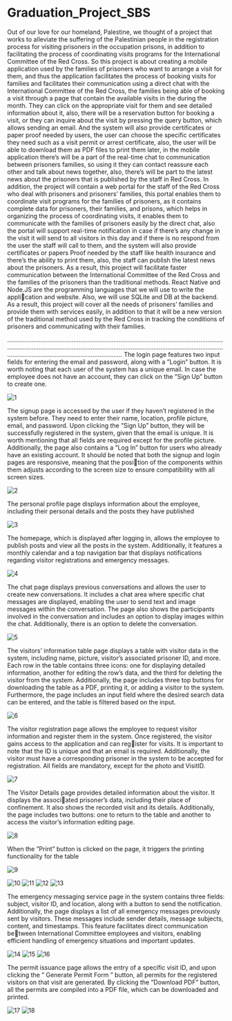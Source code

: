 # Graduation_Project_SBS
Out of our love for our homeland, Palestine, we thought of a project that works to alleviate
the suffering of the Palestinian people in the registration process for visiting prisoners in the
occupation prisons, in addition to facilitating the process of coordinating visits programs for
the International Committee of the Red Cross.
So this project is about creating a mobile application used by the families of prisoners who
want to arrange a visit for them, and thus the application facilitates the process of booking
visits for families and facilitates their communication using a direct chat with the International
Committee of the Red Cross, the families being able of booking a visit through a page that
contain the available visits in the during the month. They can click on the appropriate visit for
them and see detailed information about it, also, there will be a reservation button for booking
a visit, or they can inquire about the visit by pressing the query button, which allows sending
an email. And the system will also provide certificates or paper proof needed by users, the
user can choose the specific certificates they need such as a visit permit or arrest certificate,
also, the user will be able to download them as PDF files to print them later, in the mobile
application there’s will be a part of the real-time chat to communication between prisoners
families, so using it they can contact reassure each other and talk about news together, also,
there’s will be part to the latest news about the prisoners that is published by the staff in Red
Cross. In addition, the project will contain a web portal for the staff of the Red Cross who deal
with prisoners and prisoners’ families, this portal enables them to coordinate visit programs for
the families of prisoners, as it contains complete data for prisoners, their families, and prisons,
which helps in organizing the process of coordinating visits, it enables them to communicate
with the families of prisoners easily by the direct chat, also the portal will support real-time
notification in case if there’s any change in the visit it will send to all visitors in this day and
if there is no respond from the user the staff will call to them, and the system will also provide
certificates or papers Proof needed by the staff like health insurance and there’s the ability to
print them, also, the staff can publish the latest news about the prisoners. As a result, this
project will facilitate faster communication between the International Committee of the Red
Cross and the families of the prisoners than the traditional methods.
React Native and Node.JS are the programming languages that we will use to write the application and website. Also, we will use SQLite and DB at the backend. As a result, this project
will cover all the needs of prisoners’ families and provide them with services easily, in addition
to that it will be a new version of the traditional method used by the Red Cross in tracking
the conditions of prisoners and communicating with their families.

.......................................................................................................................................................................................................................................................................................................................... 
The login page features two input fields for entering the email and password, along with a
”Login” button. It is worth noting that each user of the system has a unique email. In case
the employee does not have an account, they can click on the ”Sign Up” button to create one.

![1](https://github.com/sojodjamous/Graduation_Project_SBS/assets/107058107/5bb6fd55-a218-4056-bc8b-c5565319d292)

The signup page is accessed by the user if they haven’t registered in the system before. They
need to enter their name, location, profile picture, email, and password. Upon clicking the ”Sign
Up” button, they will be successfully registered in the system, given that the email is unique.
It is worth mentioning that all fields are required except for the profile picture. Additionally,
the page also contains a ”Log In” button for users who already have an existing account.
It should be noted that both the signup and login pages are responsive, meaning that the position of the components within them adjusts according to the screen size to ensure compatibility
with all screen sizes.

![2](https://github.com/sojodjamous/Graduation_Project_SBS/assets/107058107/beed7847-0d7c-4bfd-a582-84f5f54f5341)

The personal profile page displays information about the employee, including their personal
details and the posts they have published

![3](https://github.com/sojodjamous/Graduation_Project_SBS/assets/107058107/07bb8237-a598-411f-9e57-4db1adcca0e2)

The homepage, which is displayed after logging in, allows the employee to publish posts and view
all the posts in the system. Additionally, it features a monthly calendar and a top navigation
bar that displays notifications regarding visitor registrations and emergency messages.

![4](https://github.com/sojodjamous/Graduation_Project_SBS/assets/107058107/579c051c-697a-4d65-bc5c-6a5a09e816c6)

The chat page displays previous conversations and allows the user to create new conversations.
It includes a chat area where specific chat messages are displayed, enabling the user to send text
and image messages within the conversation. The page also shows the participants involved in
the conversation and includes an option to display images within the chat. Additionally, there
is an option to delete the conversation.

![5](https://github.com/sojodjamous/Graduation_Project_SBS/assets/107058107/f50a8b0d-9779-48d7-955c-5e637c814746)

The visitors’ information table page displays a table with visitor data in the system, including
name, picture, visitor’s associated prisoner ID, and more. Each row in the table contains three
icons: one for displaying detailed information, another for editing the row’s data, and the third
for deleting the visitor from the system. Additionally, the page includes three top buttons for
downloading the table as a PDF, printing it, or adding a visitor to the system.
Furthermore, the page includes an input field where the desired search data can be entered,
and the table is filtered based on the input.


![6](https://github.com/sojodjamous/Graduation_Project_SBS/assets/107058107/f8499ec5-7d42-43ea-b0c0-2c17678fb557)

The visitor registration page allows the employee to request visitor information and register
them in the system. Once registered, the visitor gains access to the application and can register for visits. It is important to note that the ID is unique and that an email is required.
Additionally, the visitor must have a corresponding prisoner in the system to be accepted for
registration. All fields are mandatory, except for the photo and VisitID.

![7](https://github.com/sojodjamous/Graduation_Project_SBS/assets/107058107/1205b5bc-57d3-473d-bbcc-42ab5d8ad0d8)

The Visitor Details page provides detailed information about the visitor. It displays the associated prisoner’s data, including their place of confinement. It also shows the recorded visit and
its details. Additionally, the page includes two buttons: one to return to the table and another
to access the visitor’s information editing page. 

![8](https://github.com/sojodjamous/Graduation_Project_SBS/assets/107058107/d1d7fbb3-b0c3-4b8a-a249-aa8e9714a159)

When the ”Print” button is clicked on the page, it triggers the printing functionality for the
table

![9](https://github.com/sojodjamous/Graduation_Project_SBS/assets/107058107/0fda5fd1-d0a9-421e-9383-523ae0bb668a)


![10](https://github.com/sojodjamous/Graduation_Project_SBS/assets/107058107/f6ebb787-7f12-4fad-a6ab-8c832ec468ca)
![11](https://github.com/sojodjamous/Graduation_Project_SBS/assets/107058107/de7dcfd4-a801-41af-9ab4-4ded192ffc6b)
![12](https://github.com/sojodjamous/Graduation_Project_SBS/assets/107058107/0baed28d-8e98-4bb3-b98d-945c2784b364)
![13](https://github.com/sojodjamous/Graduation_Project_SBS/assets/107058107/b14e3643-51ec-4693-b41b-0b2c587574f3)

The emergency messaging service page in the system contains three fields: subject, visitor ID,
and location, along with a button to send the notification. Additionally, the page displays a list
of all emergency messages previously sent by visitors. These messages include sender details,
message subjects, content, and timestamps. This feature facilitates direct communication between International Committee employees and visitors, enabling efficient handling of emergency
situations and important updates.

![14](https://github.com/sojodjamous/Graduation_Project_SBS/assets/107058107/8d7abf3d-7c1e-47ee-b809-ebd899efee30)
![15](https://github.com/sojodjamous/Graduation_Project_SBS/assets/107058107/d041c7e4-dc91-452f-9d46-9d9e09010e3e)
![16](https://github.com/sojodjamous/Graduation_Project_SBS/assets/107058107/4c050b39-be97-48ef-b4cd-63303215429c)

The permit issuance page allows the entry of a specific visit ID, and upon clicking the ” Generate
Permit Form ” button, all permits for the registered visitors on that visit are generated. By
clicking the ”Download PDF” button, all the permits are compiled into a PDF file, which can
be downloaded and printed.

![17](https://github.com/sojodjamous/Graduation_Project_SBS/assets/107058107/b12e8be2-be27-40a0-85ba-9f3bf196d367)
![18](https://github.com/sojodjamous/Graduation_Project_SBS/assets/107058107/14464902-af28-4573-b2f1-852231fe4a0c)
